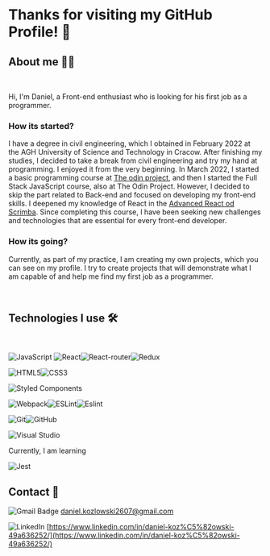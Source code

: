 # Thanks for visiting my GitHub Profile! 👋

## About me 🙋‍♂️ 
&nbsp;

Hi, I'm Daniel, a Front-end enthusiast who is looking for his first job as a programmer.

### How its started? 

I have a degree in civil engineering, which I obtained in February 2022 at the AGH University of Science and Technology in Cracow. After finishing my studies, I decided to take a break from civil engineering and try my hand at programming. I enjoyed it from the very beginning. In March 2022, I started a basic programming course at [The odin project](https://www.theodinproject.com/), and then I started the Full Stack JavaScript course, also at The Odin Project. However, I decided to skip the part related to Back-end and focused on developing my front-end skills. I deepened my knowledge of React in the [Advanced React od Scrimba](https://scrimba.com/learn/react). Since completing this course, I have been seeking new challenges and technologies that are essential for every front-end developer.

### How its going?

Currently, as part of my practice, I am creating my own projects, which you can see on my profile. I try to create projects that will demonstrate what I am capable of and help me find my first job as a programmer.
 
&nbsp;

## Technologies I use 🛠️
&nbsp;

![JavaScript](https://img.shields.io/badge/javascript-%23323330.svg?style=for-the-badge&logo=javascript&logoColor=%23F7DF1E) ![React](https://img.shields.io/badge/react-%2320232a.svg?style=for-the-badge&logo=react&logoColor=%2361DAFB)![React-router](https://img.shields.io/badge/react--router-black?style=for-the-badge&logo=react-router&logoColor=white)![Redux](https://img.shields.io/badge/redux-%23593d88.svg?style=for-the-badge&logo=redux&logoColor=white)

![HTML5](https://img.shields.io/badge/html5-%23E34F26.svg?style=for-the-badge&logo=html5&logoColor=white)![CSS3](https://img.shields.io/badge/css3-%231572B6.svg?style=for-the-badge&logo=css3&logoColor=white)

![Styled Components](https://img.shields.io/badge/styled--components-DB7093?style=for-the-badge&logo=styled-components&logoColor=white)

![Webpack](https://img.shields.io/badge/webpack-%238DD6F9.svg?style=for-the-badge&logo=webpack&logoColor=black)![ESLint](https://img.shields.io/badge/ESLint-4B3263?style=for-the-badge&logo=eslint&logoColor=white)![Eslint](https://img.shields.io/badge/-Prettier-black?style=for-the-badge&logo=Prettier&logoColor=white)

![Git](https://img.shields.io/badge/git-%23F05033.svg?style=for-the-badge&logo=git&logoColor=white)![GitHub](https://img.shields.io/badge/github-%23121011.svg?style=for-the-badge&logo=github&logoColor=white)

![Visual Studio](https://img.shields.io/badge/Visual%20Studio-5C2D91.svg?style=for-the-badge&logo=visual-studio&logoColor=white)

Currently, I am learning 

![Jest](https://img.shields.io/badge/-jest-%23C21325?style=for-the-badge&logo=jest&logoColor=white)

## Contact 💬

![Gmail Badge](https://img.shields.io/badge/-Gmail-c14438?style=for-the-badge&logo=Gmail&logoColor=white)    daniel.kozlowski2607@gmail.com

![LinkedIn](https://img.shields.io/badge/-LinkedIn-blue?style=for-the-badge&logo=Linkedin&logoColor=white)   [https://www.linkedin.com/in/daniel-koz%C5%82owski-49a636252/](https://www.linkedin.com/in/daniel-koz%C5%82owski-49a636252/)
